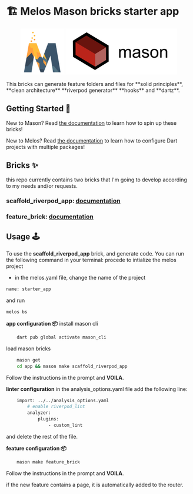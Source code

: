 # 🏗️ Melos Mason bricks starter app

<p align="center">
<img src="https://raw.githubusercontent.com/Olivier-plessis/melos_mason_starter_project/main/.github/assets/melos-logo.webp" height="125" alt="mason logo" />
<img src="https://raw.githubusercontent.com/Olivier-plessis/melos_mason_starter_project/main/.github/assets/mason_full.png" height="125" alt="mason logo" />
</p>
This bricks can generate feature folders and files for
**solid principles**, **clean architecture**  **riverpod generator**  **hooks** and **dartz**.

## Getting Started 🚀

New to Mason? Read [the documentation][mason_doc_link] to learn how to spin up these bricks!

New to Melos? Read [the documentation][melos_doc_link] to learn how to configure Dart projects with multiple packages!

## Bricks ✨

this repo currently contains two bricks that I'm going to develop according to my needs and/or requests.

### **scaffold_riverpod_app**: [documentation](https://github.com/Olivier-plessis/mason_brick_solid_principles_riverpod/blob/main/bricks/scaffold_riverpod_app/README.md)

### **feature_brick**: [documentation](bricks/feature_brick/README.md)

[mason_doc_link]: https://docs.brickhub.dev/category/getting-started
[melos_doc_link]: https://melos.invertase.dev/


## Usage 🕹️

To use the **scaffold_riverpod_app** brick, and generate code. You can run the following command in your terminal:
procede to intialize the melos project
 - in the melos.yaml file, change the name of the project
``` sh
name: starter_app
```

and run

``` sh
melos bs
```



**app configuration 📦**
install mason cli
``` sh
    dart pub global activate mason_cli
 ```

load mason bricks

``` sh
    mason get 
    cd app && mason make scaffold_riverpod_app
 ```

Follow the instructions in the prompt and **VOILA**.

**linter configuration**
in the analysis_options.yaml file add the following line:

``` sh
    import: ../../analysis_options.yaml
        # enable riverpod_lint
        analyzer:
            plugins:
                - custom_lint
 ```
 and delete the rest of the file.


**feature configuration 📦**

``` sh
    mason make feature_brick
 ```

Follow the instructions in the prompt and **VOILA**.

if the new feature contains a page, it is automatically added to the router.